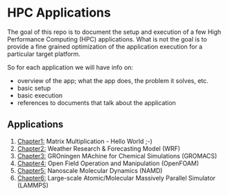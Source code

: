 # HPC Applications


The goal of this repo is to document the setup and execution of a few High
Performance Computing (HPC) applications. What is not the goal is to provide
a fine grained optimization of the application execution for a particular
target platform.

So for each application we will have info on:

- overview of the app; what the app does, the problem it solves, etc.
- basic setup
- basic execution
- references to documents that talk about the application


## Applications


1. [Chapter1:](chapter1/) Matrix Multiplication - Hello World ;-)
1. [Chapter2:](chapter2/) Weather Research & Forecasting Model (WRF)
1. [Chapter3:](chapter3/) GROningen MAchine for Chemical Simulations (GROMACS)
1. [Chapter4:](chapter4/) Open Field Operation and Manipulation (OpenFOAM)
1. [Chapter5:](chapter5/) Nanoscale Molecular Dynamics (NAMD)
1. [Chapter6:](chapter6/) Large-scale Atomic/Molecular Massively Parallel Simulator (LAMMPS)

